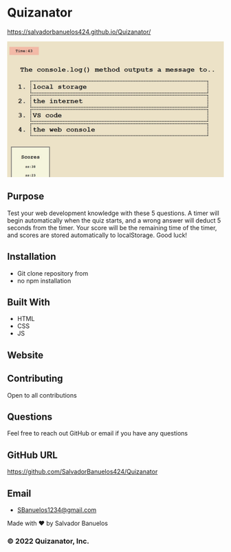 # Quizanator
https://salvadorbanuelos424.github.io/Quizanator/

![A note app that saves to local server](./assets/image/quizanator.jpg)

## Purpose
Test your web development knowledge with these 5 questions.  A timer will begin automatically when the quiz starts, and a wrong answer will deduct 5 seconds from the timer.  Your score will be the remaining time of the timer, and scores are stored automatically to localStorage.  Good luck!

## Installation
* Git clone repository from 
* no npm installation

## Built With
* HTML 
* CSS
* JS

## Website

## Contributing
Open to all contributions

## Questions
Feel free to reach out GitHub or email if you have any questions

## GitHub URL
https://github.com/SalvadorBanuelos424/Quizanator

## Email
* SBanuelos1234@gmail.com

Made with ❤️ by Salvador Banuelos
### © 2022 Quizanator, Inc.
